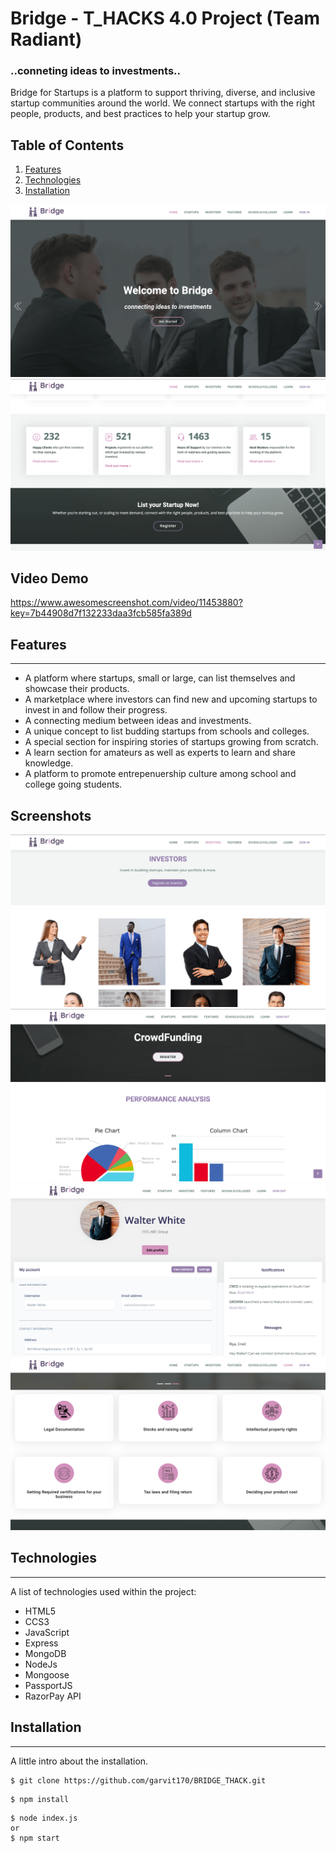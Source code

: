 # Bridge - T_HACKS 4.0 Project (Team Radiant)

### ..conneting ideas to investments..

Bridge for Startups is a platform to support thriving, diverse, and inclusive startup communities around the world. We connect startups with the right people, products, and best practices to help your startup grow.

## Table of Contents
1. [Features](#features)
2. [Technologies](#technologies)
3. [Installation](#installation)



![Screenshot](./Screenshots/home.png)
![Screenshot](./Screenshots/home2.png)

## Video Demo
https://www.awesomescreenshot.com/video/11453880?key=7b44908d7f132233daa3fcb585fa389d


## Features
***

* A platform where startups, small or large, can list themselves and showcase their products.
* A marketplace where investors can find new and upcoming startups to invest in and follow their progress.
* A connecting medium between ideas and investments.
* A unique concept to list budding startups from schools and colleges.
* A special section for inspiring stories of startups growing from scratch.
* A learn section for amateurs as well as experts to learn and share knowledge.
* A platform to promote entrepenuership culture among school and college going students.

 
 

 
## Screenshots
![Screenshot](./Screenshots/investors.png)
![Screenshot](./Screenshots/startup_login.png)
![Screenshot](./Screenshots/investor_login.png)
![Screenshot](./Screenshots/learn.png)

## 



## Technologies
***
A list of technologies used within the project:
* HTML5
* CCS3
* JavaScript
* Express
* MongoDB
* NodeJs
* Mongoose
* PassportJS
* RazorPay API 

## Installation
***
A little intro about the installation. 
```
$ git clone https://github.com/garvit170/BRIDGE_THACK.git

```
```
$ npm install

```
```
$ node index.js 
or
$ npm start
```
